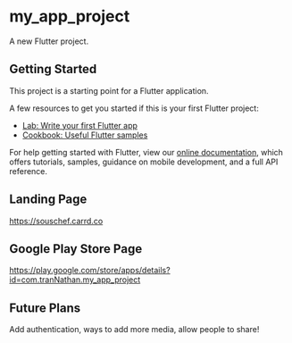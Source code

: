 # my_app_project

A new Flutter project.

## Getting Started

This project is a starting point for a Flutter application.

A few resources to get you started if this is your first Flutter project:

- [Lab: Write your first Flutter app](https://flutter.dev/docs/get-started/codelab)
- [Cookbook: Useful Flutter samples](https://flutter.dev/docs/cookbook)

For help getting started with Flutter, view our
[online documentation](https://flutter.dev/docs), which offers tutorials,
samples, guidance on mobile development, and a full API reference.

## Landing Page

https://souschef.carrd.co

## Google Play Store Page

https://play.google.com/store/apps/details?id=com.tranNathan.my_app_project

## Future Plans

Add authentication, ways to add more media, allow people to share!

